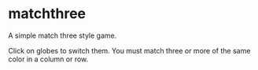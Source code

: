 # matchthree
A simple match three style game.

Click on globes to switch them. You must match three or more of the same color in a column or row.
